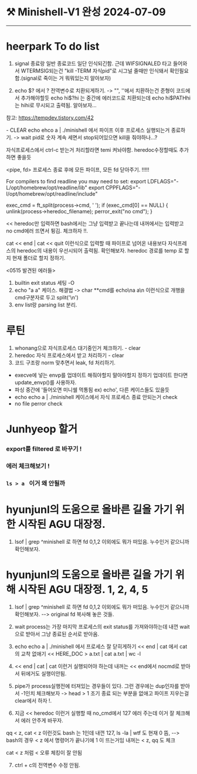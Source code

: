 # ⚒️ Minishell-V1 완성 2024-07-09
---

# heerpark To do list

<signal>

1. signal 종료랑 일반 종료코드 일단 인식되긴함. 근데 WIFSIGNALED 타고 들어와서 WTERMSIG되는건
"kill -TERM 자식pid"로 시그널 줄때만 인식돼서 확인필요함.(signal로 죽이는 거 뭐뭐있는지 알아보자)

2. echo $? 에서 ? 전역변수로 치환되게하기. -> "", ''에서 치환하는건 준형이 코드에서 추가해야할듯
echo hi$?hi 는 중간에 에러코드로 치환되는데 echo hi$PATHhi는 hihi로 무시되고 출력됨. 알아보자...

참고: https://tempdev.tistory.com/42

<process> - CLEAR
echo ehco a | ./minishell 에서 파이프 이후 프로세스 실행되는거 종료하기.
-> wait pid로 숫자 계속 세면서 stop되어있으면 kill을 줘야하나...?

<temi>
자식프로세스에서 ctrl-c 받는거 처리할라면 temi 켜놔야함.
heredoc수정할때도 추가하면 좋을듯

<pipe, fd>
프로세스 종료 후에 모든 파이프, 모든 fd 닫아주기. !!!!!


<note book compile>
For compilers to find readline you may need to set:
  export LDFLAGS="-L/opt/homebrew/opt/readline/lib"
  export CPPFLAGS="-I/opt/homebrew/opt/readline/include"

<found error>

exec_cmd = ft_split(process->cmd, ' ');
if (exec_cmd[0] == NULL)
{
	unlink(process->heredoc_filename);
	perror_exit("no cmd");
}

<< heredoc만 입력하면 bash에서는 그냥 입력받고 끝나는데 내꺼에서는 입력받고 no cmd에러 뜨면서 튕김. 체크하자 !!.

<heredoc>
cat << end | cat << quit
이런식으로 입력할 때 파이프로 넘어온 내용보다 자식프레스의 heredoc의 내용이 우선시되어 출력됨.
확인해보자.
heredoc 경로를 temp 로 할지 현재 폴더로 할지 정하기.

<0515 발견된 에러들>
1. builtin exit status 세팅 -O
2. echo "a           a" 케이스. 해결법 -> char **cmd를 echo\na               a\n 이런식으로 개행을 cmd구분자로 두고 split('\n')
3. env list랑 parsing list 분리.


# 루틴
1. whonang으로 자식프로세스 대기중인거 체크하기. - clear
2. heredoc 자식 프로세스에서 받고 처리하기 - clear
3. 코드 구조랑 norm 맞추면서 leak, fd 처리하기.



* execve에 넣는 envp를 업데이트 해줘야할지 말아야할지 정하기 업데이트 한다면 update_envp()를 사용하자.
* 파싱 중간에 '들어오면 미니쉘 먹통됨 ex) echo', 다른 케이스들도 있을듯
* echo echo a | ./minishell 케이스에서 자식 프로세스 종료 안되는거 check
* no file perror check



# Junhyeop 할거

### export를 filtered 로 바꾸기 !
### 에러 체크해보기 !
### `ls > a ` 이거 왜 안될까

# hyunjunl의 도움으로 올바른 길을 가기 위한 시작된 AGU 대장정.
1. lsof | grep ^minishell 로 하면 fd 0,1,2 이외에도 뭐가 떠있음. 누수인거 같으니까 확인해보자.
# hyunjunl의 도움으로 올바른 길을 가기 위해 시작된 AGU 대장정. 1, 2, 4, 5
1. lsof | grep ^minishell 로 하면 fd 0,1,2 이외에도 뭐가 떠있음. 누수인거 같으니까 확인해보자. --> original fd 복사해 놓은 것들.

2. wait process는 가장 마지막 프로세스의 exit status를 가져와야하는데 내껀 wait으로 받아서 그냥 종료된 순서로 받아옴.

3. echo echo a | ./minishell 에서 프로세스 잘 닫히게하기
   << end | cat 에서 cat의 교착 없애기
   << HERE_DOC > a.txt | cat a.txt | wc -l 

4. << end | cat | cat 이런거 실행되어야 하는데 내꺼는 << end에서 nocmd로 받아서 뒤에거도 실행이안됨.

5. pipe가 process실행전에 터져있는 경우들이 있다. 그런 경우에는  dup인자를 받아서 -1인치 체크해보자
-> head > 1 조기 종료 되는 부분을 없애고 파이프 지우는걸 clear에서 하자 !.

6. 지금 << heredoc 이런거 실행할 때 no_cmd에서 127 에러 주는데 이거 잘 체크해서 에러 안주게 바꾸자.

qq < z, cat < z 이런것도 bash 는 1인데 내껀 127, ls -la | wtf 도 현재 0 뜸,
--> bash의 경우 < z 에서 명령어가 끝나기에 1 이 뜨는거임 내꺼는 < z, qq 도 체크

cat < z 처럼 < 오류 체킹이 잘 안됨

7. ctrl + c의 전역변수 수정 안됨.
